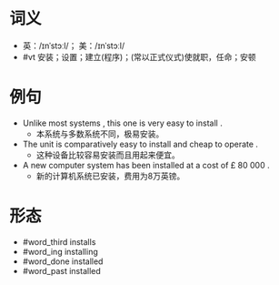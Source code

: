 # 词义
- 英：/ɪnˈstɔːl/； 美：/ɪnˈstɔːl/
- #vt 安装；设置；建立(程序)；(常以正式仪式)使就职，任命；安顿
# 例句
- Unlike most systems , this one is very easy to install .
	- 本系统与多数系统不同，极易安装。
- The unit is comparatively easy to install and cheap to operate .
	- 这种设备比较容易安装而且用起来便宜。
- A new computer system has been installed at a cost of £ 80 000 .
	- 新的计算机系统已安装，费用为8万英镑。
# 形态
- #word_third installs
- #word_ing installing
- #word_done installed
- #word_past installed
